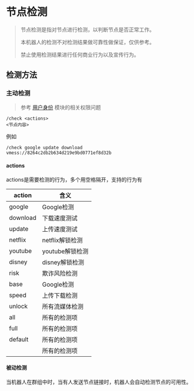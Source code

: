 # 节点检测

> 节点检测是指对节点进行检测，以判断节点是否正常工作。
>
> 本机器人的检测不对检测结果做可靠性做保证，仅供参考。
>
> 禁止使用检测结果进行任何商业行为以及宣传行为。

## 检测方法

### 主动检测

> 参考 [用户身份](user) 模块的相关权限问题

```
/check <actions>
<节点内容>
```

例如

```
/check google update download
vmess://8264c2db2b634d219e9bd0771ef8d32b
```

#### actions

actions是需要检测的行为，多个用空格隔开，支持的行为有

| action   | 含义          |
|----------|-------------|
| google   | Google检测    |
| download | 下载速度测试      |
| update   | 上传速度测试      |
| netflix  | netflix解锁检测 |
| youtube  | youtube解锁检测 |
| disney   | disney解锁检测  |
| risk     | 欺诈风险检测      |
| base     | Google检测    |
| speed    | 上传下载检测      |
| unlock   | 所有流媒体检测     |
| all      | 所有的检测项      |
| full     | 所有的检测项      |
| default  | 所有的检测项      |
|          | 所有的检测项      |

#### 被动检测

当机器人在群组中时，当有人发送节点链接时，机器人会自动检测节点的可用性。
